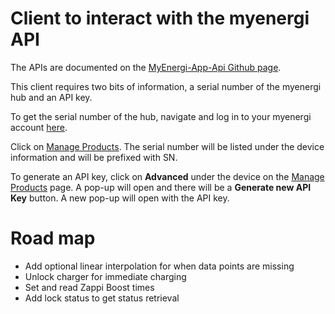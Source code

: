 # Client to interact with the myenergi API

The APIs are documented on the [MyEnergi-App-Api Github page](https://github.com/twonk/MyEnergi-App-Api).

This client requires two bits of information, a serial number of the myenergi hub and an API key.

To get the serial number of the hub, navigate and log in to your myenergi account [here](https://myaccount.myenergi.com/).

Click on [Manage Products](https://myaccount.myenergi.com/location#products). The serial number will be listed under
the device information and will be prefixed with SN.

To generate an API key, click on **Advanced** under the device on the [Manage Products](https://myaccount.myenergi.com/location#products) page.
A pop-up will open and there will be a **Generate new API Key** button. A new pop-up will open with the API key.

# Road map
* Add optional linear interpolation for when data points are missing
* Unlock charger for immediate charging
* Set and read Zappi Boost times
* Add lock status to get status retrieval
